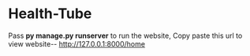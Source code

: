 # Health-Tube
Pass **py manage.py runserver** to run the website, 
Copy paste this url to view website-- http://127.0.0.1:8000/home

